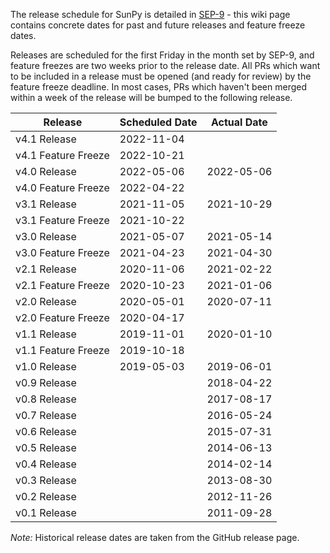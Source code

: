 The release schedule for SunPy is detailed in [SEP-9](https://zenodo.org/record/3261800) - this wiki page contains concrete dates for past and future releases and feature freeze dates.

Releases are scheduled for the first Friday in the month set by SEP-9, and feature freezes are two weeks prior to the release date. All PRs which want to be included in a release must be opened (and ready for review) by the feature freeze deadline. In most cases, PRs which haven't been merged within a week of the release will be bumped to the following release.

| Release             | Scheduled Date | Actual Date |
| ------------------- | -------------- | ----------- |
| v4.1 Release        |     2022-11-04 |             |
| v4.1 Feature Freeze |     2022-10-21 |             |
| v4.0 Release        |     2022-05-06 |  2022-05-06 |
| v4.0 Feature Freeze |     2022-04-22 |             |
| v3.1 Release        |     2021-11-05 |  2021-10-29 |
| v3.1 Feature Freeze |     2021-10-22 |             |
| v3.0 Release        |     2021-05-07 |  2021-05-14 |
| v3.0 Feature Freeze |     2021-04-23 |  2021-04-30 |
| v2.1 Release        |     2020-11-06 |  2021-02-22 |
| v2.1 Feature Freeze |     2020-10-23 |  2021-01-06 |
| v2.0 Release        |     2020-05-01 |  2020-07-11 |
| v2.0 Feature Freeze |     2020-04-17 |             |
| v1.1 Release        |     2019-11-01 |  2020-01-10 |
| v1.1 Feature Freeze |     2019-10-18 |             |
| v1.0 Release        |     2019-05-03 |  2019-06-01 |
| v0.9 Release        |                |  2018-04-22 |
| v0.8 Release        |                |  2017-08-17 |
| v0.7 Release        |                |  2016-05-24 |
| v0.6 Release        |                |  2015-07-31 |
| v0.5 Release        |                |  2014-06-13 |
| v0.4 Release        |                |  2014-02-14 |
| v0.3 Release        |                |  2013-08-30 |
| v0.2 Release        |                |  2012-11-26 |
| v0.1 Release        |                |  2011-09-28 |

*Note:* Historical release dates are taken from the GitHub release page.
